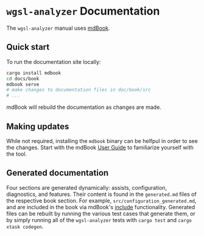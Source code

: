 # `wgsl-analyzer` Documentation

The `wgsl-analyzer` manual uses [mdBook](https://rust-lang.github.io/mdBook/).

## Quick start

To run the documentation site locally:

```bash
cargo install mdbook
cd docs/book
mdbook serve
# make changes to documentation files in doc/book/src
# ...
```

mdBook will rebuild the documentation as changes are made.

## Making updates

While not required, installing the `mdbook` binary can be helfpul in order to see the changes.
Start with the mdBook [User Guide](https://rust-lang.github.io/mdBook/guide/installation.html) to familiarize yourself with the tool.

## Generated documentation

Four sections are generated dynamically: assists, configuration, diagnostics, and features.
Their content is found in the `generated.md` files of the respective book section.
For example, `src/configuration_generated.md`, and are included in the book via mdBook's
[include](https://rust-lang.github.io/mdBook/format/mdbook.html#including-files) functionality.
Generated files can be rebuilt by running the various test cases that generate them, or by simply running all of the `wgsl-analyzer` tests with `cargo test` and `cargo xtask codegen`.
